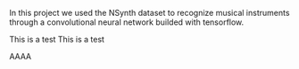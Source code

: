 In this project we used the NSynth dataset to recognize musical instruments through a convolutional neural network builded with
tensorflow.

This is a test
This is a test

AAAA
